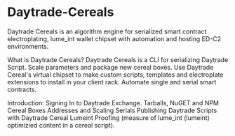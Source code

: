 # Daytrade-Cereals
Daytrade Cereals is an algorithm engine for serialized smart contract electroplating, lume_int wallet chipset with automation and hosting ED-C2 environments. 

What is Daytrade Cereals? Daytrade Cereals is a CLI for serializing Daytrade Script. Scale parameters and package new cereal boxes. Use Daytrade Cereal's 
virtual chipset to make custom scripts, templates and electroplate extensions to install in your client rack. Automate single and serial smart contracts.

Introduction:
Signing In to Daytrade Exchange.
Tarballs, NuGET and NPM Cereal Boxes
Addresses and Scaling Serials
Publishing Daytrade Scripts with Daytrade Cereal
Lumeint Proofing (measure of lume_int (lumeint) optimizied content in a cereal script).
